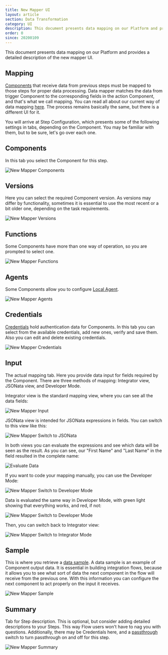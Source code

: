 ```yaml
---
title: New Mapper UI
layout: article
section: Data Transformation
category: UI
description: This document presents data mapping on our Platform and provides a detailed description of the new mapper UI.
order: 0
since: 20200109
---
```


This document presents data mapping on our Platform and provides a detailed description of the new mapper UI.

## Mapping
[Components](/getting-started/integration-component) that receive data from previous steps must be mapped to those steps for proper data processing. Data mapper matches the data from trigger Component to the corresponding fields in the action Component, and that's what we call mapping. You can read all about our current way of data mapping [here](mapping-data). The process remains basically the same, but there is a different UI for it.

You will arrive at Step Configuration, which presents some of the following settings in tabs, depending on the Component. You may be familiar with them, but to be sure, let's go over each one.

## Components
In this tab you select the Component for this step.

![New Mapper Components](/assets/img/integrator-guide/new-mapper/Components.png)

## Versions
Here you can select the required Component version. As versions may differ by functionality, sometimes it is essential to use the most recent or a bit older one, depending on the task requirements.

![New Mapper Versions](/assets/img/integrator-guide/new-mapper/Versions.png)

## Functions
Some Components have more than one way of operation, so you are prompted to select one.

![New Mapper Functions](/assets/img/integrator-guide/new-mapper/Functions.png)

## Agents
Some Components allow you to configure [Local Agent](/getting-started/local-agent.html).

![New Mapper Agents](/assets/img/integrator-guide/new-mapper/Agents.png)

## Credentials
[Credentials](/getting-started/understanding-credentials) hold authentication data for Components. In this tab you can select from the available credentials, add new ones, verify and save them. Also you can edit and delete existing credentials.

![New Mapper Credentials](/assets/img/integrator-guide/new-mapper/Creds.png)

## Input
The actual mapping tab. Here you provide data input for fields required by the Component. There are three methods of mapping: Integrator view, JSONata view, and Developer Mode.

Integrator view is the standard mapping view, where you can see all the data fields:

![New Mapper Input](/assets/img/integrator-guide/new-mapper/Input.png)

JSONata view is intended for JSONata expressions in fields. You can switch to this view like this:

![New Mapper Switch to JSONata](/assets/img/integrator-guide/new-mapper/Switch-Jsonata.png)

In both views you can evaluate the expressions and see which data will be seen as the result. As you can see, our "First Name" and "Last Name" in the field resulted in the complete name:

![Evaluate Data](/assets/img/integrator-guide/new-mapper/Evaluate.png)

If you want to code your mapping manually, you can use the Developer Mode:

![New Mapper Switch to Developer Mode](/assets/img/integrator-guide/new-mapper/Switch-Developer.png)

Data is evaluated the same way in Developer Mode, with green light showing that everything works, and red, if not:

![New Mapper Switch to Developer Mode](/assets/img/integrator-guide/new-mapper/Evaluate-Developer.png)

Then, you can switch back to Integrator view:

![New Mapper Switch to Integrator Mode](/assets/img/integrator-guide/new-mapper/Switch-Integrator.png)

## Sample
This is where you retrieve a [data sample](data-sample-overview). A data sample is an example of Component output data. It is essential in building integration flows, because it allows you to see what sort of data the next component in the flow will receive from the previous one. With this information you can configure the next component to act properly on the input it receives.

![New Mapper Sample](/assets/img/integrator-guide/new-mapper/Sample.png)

## Summary
Tab for Step description. This is optional, but consider adding detailed descriptions to your Steps. This way Flow users won't have to nag you with questions. Additionally, there may be Credentials here, and a [passthrough](/getting-started/passthrough-feature.html) switch to turn passthrough on and off for this step.  

![New Mapper Summary](/assets/img/integrator-guide/new-mapper/Summary.png)
